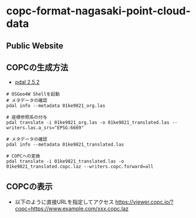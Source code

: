 # copc-format-nagasaki-point-cloud-data

## Public Website


## COPCの生成方法
- [pdal 2.5.2](https://pdal.io/en/latest/)

```
# OSGeo4W Shellを起動
# メタデータの確認
pdal info --metadata 01ke9821_org.las

# 座標参照系の付与
pdal translate -i 01ke9821_org.las -o 01ke9821_translated.las --writers.las.a_srs="EPSG:6669"

# メタデータの確認
pdal info --metadata 01ke9821_translated.las

# COPCへの変換
pdal translate -i 01ke9821_translated.las -o 01ke9821_translated.copc.laz --writers.copc.forward=all
```

## COPCの表示
- 以下のように直接URLを指定してアクセス
https://viewer.copc.io/?copc=https://www.example.com/xxx.copc.laz
